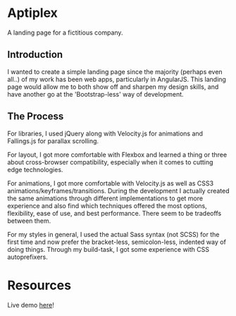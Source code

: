 # Aptiplex

A landing page for a fictitious company.

## Introduction

I wanted to create a simple landing page since the majority (perhaps even all..) of my work has been web apps, particularly in AngularJS. This landing page would allow me to both show off and sharpen my design skills, and have another go at the 'Bootstrap-less' way of development.

## The Process

For libraries, I used jQuery along with Velocity.js for animations and Fallings.js for parallax scrolling. 

For layout, I got more comfortable with Flexbox and learned a thing or three about cross-browser compatibility, especially when it comes to cutting edge technologies.

For animations, I got more comfortable with Velocity.js as well as CSS3 animations/keyframes/transitions. During the development I actually created the same animations through different implementations to get more experience and also find which techniques offered the most options, flexibility, ease of use, and best performance. There seem to be tradeoffs between them.

For my styles in general, I used the actual Sass syntax (not SCSS) for the first time and now prefer the bracket-less, semicolon-less, indented way of doing things. Through my build-task, I got some experience with CSS autoprefixers.

# Resources

Live demo [here](http://www.gregoryfederico.com/fun-landingpage-1/)!

